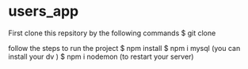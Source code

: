 # users_app
First clone this repsitory by the following commands 
$ git clone 



follow the steps to run the project
$ npm install
$ npm i mysql (you can install your dv )
$ npm i nodemon (to restart your server)
